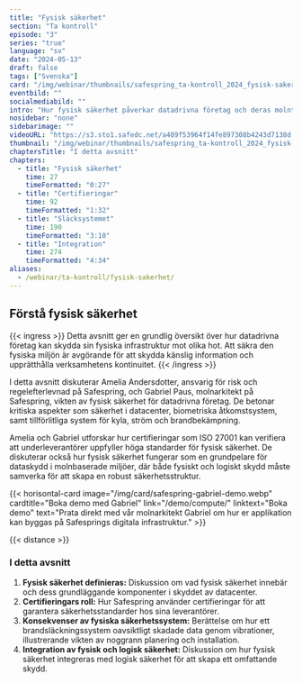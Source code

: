 ```yaml
---
title: "Fysisk säkerhet"
section: "Ta kontroll"
episode: "3"
series: "true"
language: "sv"
date: "2024-05-13"
draft: false
tags: ["Svenska"]
card: "/img/webinar/thumbnails/safespring_ta-kontroll_2024_fysisk-sakerhet.jpg"
eventbild: ""
socialmediabild: ""
intro: "Hur fysisk säkerhet påverkar datadrivna företag och deras molntjänster"
nosidebar: "none"
sidebarimage: ""
videoURL: "https://s3.sto1.safedc.net/a489f53964f14fe897308b4243d7138d:processedvideos/safespring_ta-kontroll_2024_fysisk-sakerhet_final/master.m3u8"
thumbnail: "/img/webinar/thumbnails/safespring_ta-kontroll_2024_fysisk-sakerhet.jpg"
chaptersTitle: "I detta avsnitt"
chapters:
  - title: "Fysisk säkerhet"
    time: 27
    timeFormatted: "0:27"
  - title: "Certifieringar"
    time: 92
    timeFormatted: "1:32"
  - title: "Släcksystemet"
    time: 190
    timeFormatted: "3:10"
  - title: "Integration"
    time: 274
    timeFormatted: "4:34"
aliases:
  - /webinar/ta-kontroll/fysisk-sakerhet/
---
```


## Förstå fysisk säkerhet

{{< ingress >}}
Detta avsnitt ger en grundlig översikt över hur datadrivna företag kan skydda sin fysiska infrastruktur mot olika hot. Att säkra den fysiska miljön är avgörande för att skydda känslig information och upprätthålla verksamhetens kontinuitet.
{{< /ingress >}}

I detta avsnitt diskuterar Amelia Andersdotter, ansvarig för risk och regelefterlevnad på Safespring, och Gabriel Paus, molnarkitekt på Safespring, vikten av fysisk säkerhet för datadrivna företag. De betonar kritiska aspekter som säkerhet i datacenter, biometriska åtkomstsystem, samt tillförlitliga system för kyla, ström och brandbekämpning.

Amelia och Gabriel utforskar hur certifieringar som ISO 27001 kan verifiera att underleverantörer uppfyller höga standarder för fysisk säkerhet. De diskuterar också hur fysisk säkerhet fungerar som en grundpelare för dataskydd i molnbaserade miljöer, där både fysiskt och logiskt skydd måste samverka för att skapa en robust säkerhetsstruktur.

{{< horisontal-card image="/img/card/safespring-gabriel-demo.webp" cardtitle="Boka demo med Gabriel" link="/demo/compute/" linktext="Boka demo" text="Prata direkt med vår molnarkitekt Gabriel om hur er applikation kan byggas på Safesprings digitala infrastruktur." >}}

{{< distance >}}

### I detta avsnitt

1. **Fysisk säkerhet definieras:** Diskussion om vad fysisk säkerhet innebär och dess grundläggande komponenter i skyddet av datacenter.
2. **Certifieringars roll:** Hur Safespring använder certifieringar för att garantera säkerhetsstandarder hos sina leverantörer.
3. **Konsekvenser av fysiska säkerhetssystem:** Berättelse om hur ett brandsläckningssystem oavsiktligt skadade data genom vibrationer, illustrerande vikten av noggrann planering och installation.
4. **Integration av fysisk och logisk säkerhet:** Diskussion om hur fysisk säkerhet integreras med logisk säkerhet för att skapa ett omfattande skydd.

